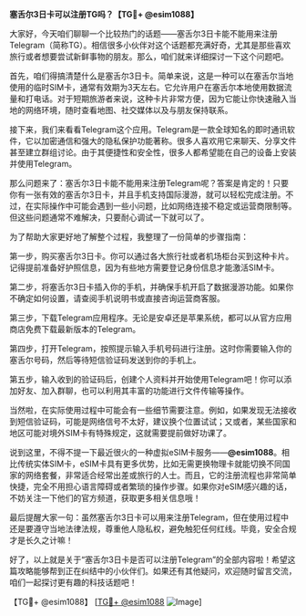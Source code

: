 **塞舌尔3日卡可以注册TG吗？【TG💪+ @esim1088】**

大家好，今天咱们聊聊一个比较热门的话题——塞舌尔3日卡能不能用来注册Telegram（简称TG）。相信很多小伙伴对这个话题都充满好奇，尤其是那些喜欢旅行或者想要尝试新鲜事物的朋友。那么，咱们就来详细探讨一下这个问题吧。

首先，咱们得搞清楚什么是塞舌尔3日卡。简单来说，这是一种可以在塞舌尔当地使用的临时SIM卡，通常有效期为3天左右。它允许用户在塞舌尔本地使用数据流量和打电话。对于短期旅游者来说，这种卡片非常方便，因为它能让你快速融入当地的网络环境，随时查看地图、社交媒体以及与朋友保持联系。

接下来，我们来看看Telegram这个应用。Telegram是一款全球知名的即时通讯软件，它以加密通信和强大的隐私保护功能著称。很多人喜欢用它来聊天、分享文件甚至建立群组讨论。由于其便捷性和安全性，很多人都希望能在自己的设备上安装并使用Telegram。

那么问题来了：塞舌尔3日卡能不能用来注册Telegram呢？答案是肯定的！只要你有一张有效的塞舌尔3日卡，并且手机支持国际漫游，就可以轻松完成注册。不过，在实际操作中可能会遇到一些小问题，比如网络连接不稳定或运营商限制等。但这些问题通常不难解决，只要耐心调试一下就可以了。

为了帮助大家更好地了解整个过程，我整理了一份简单的步骤指南：

第一步，购买塞舌尔3日卡。你可以通过各大旅行社或者机场柜台买到这种卡片。记得提前准备好护照信息，因为有些地方需要登记身份信息才能激活SIM卡。

第二步，将塞舌尔3日卡插入你的手机，并确保手机开启了数据漫游功能。如果你不确定如何设置，请查阅手机说明书或直接咨询运营商客服。

第三步，下载Telegram应用程序。无论是安卓还是苹果系统，都可以从官方应用商店免费下载最新版本的Telegram。

第四步，打开Telegram，按照提示输入手机号码进行注册。这时你需要输入你的塞舌尔号码，然后等待短信验证码发送到你的手机上。

第五步，输入收到的验证码后，创建个人资料并开始使用Telegram吧！你可以添加好友、加入群聊，也可以利用其丰富的功能进行文件传输等操作。

当然啦，在实际使用过程中可能会有一些细节需要注意。例如，如果发现无法接收到短信验证码，可能是网络信号不太好，建议换个位置试试；又或者，某些国家和地区可能对境外SIM卡有特殊规定，这就需要提前做好功课了。

说到这里，不得不提一下最近很火的一种虚拟eSIM卡服务——**@esim1088**。相比传统实体SIM卡，eSIM卡具有更多优势，比如无需更换物理卡就能切换不同国家的网络套餐，非常适合经常出差或旅行的人士。而且，它的注册流程也非常简单快捷，完全不用担心语言障碍或者繁琐的操作步骤。如果你对eSIM感兴趣的话，不妨关注一下他们的官方频道，获取更多相关信息哦！

最后提醒大家一句：虽然塞舌尔3日卡可以用来注册Telegram，但在使用过程中还是要遵守当地法律法规，尊重他人隐私权，避免触犯任何红线。毕竟，安全合规才是长久之计嘛！

好了，以上就是关于“塞舌尔3日卡是否可以注册Telegram”的全部内容啦！希望这篇攻略能够帮到正在纠结中的小伙伴们。如果还有其他疑问，欢迎随时留言交流，咱们一起探讨更有趣的科技话题吧！

【TG💪+ @esim1088】 [[TG💪+ @esim1088](https://t.me/s/esim1088) ![Image](https://i.postimg.cc/4NQfJmqS/Snipaste-2025-05-13-00-14-12.png)]